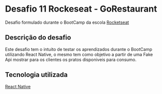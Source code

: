 # Desafio 11 Rockeseat - GoRestaurant

Desafio formulado durante o BootCamp da escola [Rocketseat](https://rocketseat.com.br/)

## Descrição do desafio

Este desafio tem o intuito de testar os aprendizados durante o BootCamp utilizando React Native, o mesmo tem como objetivo a partir de uma Fake Api mostrar para os clientes os pratos disponiveis para consumo.

## Tecnologia utilizada

[React Native](https://reactnative.dev/)
